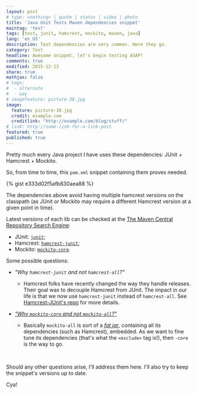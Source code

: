 ```yaml
---
layout: post
# type: <nothing> | quote | status | video | photo
title: 'Java Unit Tests Maven dependencies snippet'
maintag: 'test'
tags: [test, junit, hamcrest, mockito, maven, java]
lang: 'en_US'
description: Test dependencies are very common. Here they go.
category: Test
headline: Awesome snippet, let's begin testing ASAP!
comments: true
modified: 2015-12-13
share: true
mathjax: false
# tags:
#  - alternate
#  - way
# imagefeature: picture-38.jpg
image:
  feature: picture-38.jpg
  credit: example.com
  creditlink: "http://example.com/blog/stuff/"
# link: http://some-link-for-a-link-post
featured: true
published: true
---
```


Pretty much every Java project I have uses these dependencies: JUnit + Hamcrest + Mockito.

So, from time to time, this `pom.xml` snippet containing them proves needed.

<!--more-->

{% gist e333d02f5afb830aea88 %}

The dependencies above avoid having multiple hamcrest versions on the classpath (as JUnit or Mockito may require a different Hamcrest version at a given point in time).

Latest versions of each lib can be checked at the [The Maven Central Repository Search Engine](http://search.maven.org/):

- JUnit: [`junit`](http://search.maven.org/#search%7Cgav%7C1%7Cg%3A%22junit%22%20AND%20a%3A%22junit%22);
- Hamcrest: [`hamcrest-junit`](http://search.maven.org/#search%7Cgav%7C1%7Cg%3A%22org.hamcrest%22%20AND%20a%3A%22hamcrest-junit%22);
- Mockito: [`mockito-core`](http://search.maven.org/#search%7Cgav%7C1%7Cg%3A%22org.mockito%22%20AND%20a%3A%22mockito-core%22).

Some possible questions:

- *"Why `hamcrest-junit` and not `hamcrest-all`?"*
    - Hamcrest folks have recently changed the way they handle releases. Their goal was to decouple Hamcrest from JUnit. The impact in our life is that we now use `hamcrest-junit` instead of `hamcrest-all`. See [Hamcrest-JUnit's repo](https://github.com/hamcrest/hamcrest-junit) for more details.

- [*"Why `mockito-core` and not `mockito-all`?"*](https://code.google.com/p/mockito/wiki/DeclaringMockitoDependency)
    - Basically `mockito-all` is sort of a [*fat jar*](https://www.google.com.br/search?q=fat%20jar), containing all its dependencies (such as Hamcrest), embedded. As we want to fine tune its dependencies (that's what the `<exclude>` tag is!), then `-core` is the way to go.

<br>

Should any other questions arise, I'll address them here. I'll also try to keep the snippet's versions up to date.

Cya!
